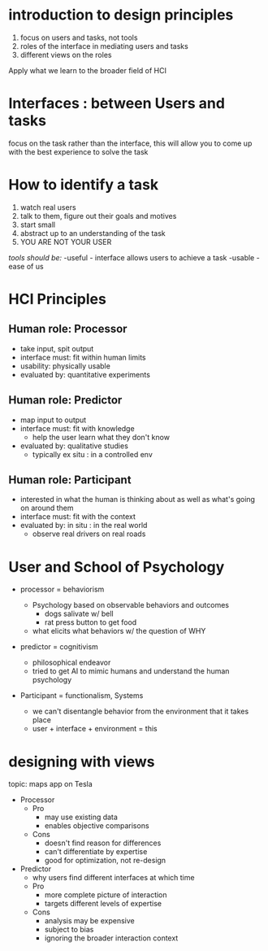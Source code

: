 # introduction to design principles
1. focus on users and tasks, not tools
2. roles of the interface in mediating users and tasks
3. different views on the roles

Apply what we learn to the broader field of HCI

# Interfaces : between Users and tasks
focus on the task rather than the interface, this will allow you to come up with the best experience to solve the task

# How to identify a task
1. watch real users
2. talk to them, figure out their goals and motives
3. start small
4. abstract up to an understanding of the task
5. YOU ARE NOT YOUR USER

*tools should be:*
-useful - interface allows users to achieve a task
-usable - ease of us

# HCI Principles

## Human role: Processor
  - take input, spit output
  - interface must: fit within human limits
  - usability: physically usable
  - evaluated by: quantitative experiments

## Human role: Predictor
  - map input to output
  - interface must: fit with knowledge
    - help the user learn what they don't know
  - evaluated by: qualitative studies
    - typically ex situ : in a controlled env

## Human role: Participant
  - interested in what the human is thinking about as well as what's going on around them
  - interface must: fit with the context
  - evaluated by: in situ : in the real world
    - observe real drivers on real roads

# User and School of Psychology
- processor = behaviorism
  - Psychology based on observable behaviors and outcomes
    - dogs salivate w/ bell
    - rat press button to get food
  - what elicits what behaviors w/ the question of WHY

- predictor = cognitivism
  - philosophical endeavor
  - tried to get AI to mimic humans and understand the human psychology

- Participant = functionalism, Systems
  - we can't disentangle behavior from the environment that it takes place
  - user + interface + environment = this

# designing with views
topic: maps app on Tesla

- Processor
  - Pro
    - may use existing data
    - enables objective comparisons
  - Cons
    - doesn't find reason for differences
    - can't differentiate by expertise
    - good for optimization, not re-design
- Predictor
  - why users find different interfaces at which time
  - Pro
    - more complete picture of interaction
    - targets different levels of expertise
  - Cons
    - analysis may be expensive
    - subject to bias
    - ignoring the broader interaction context
    
